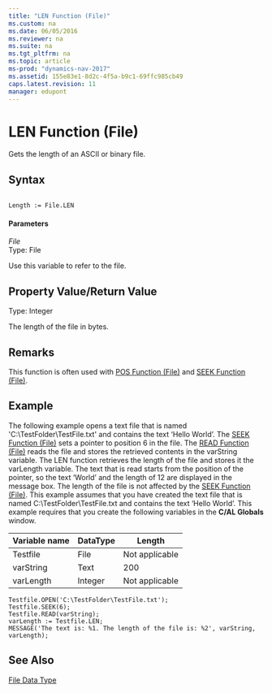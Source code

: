 ```yaml
---
title: "LEN Function (File)"
ms.custom: na
ms.date: 06/05/2016
ms.reviewer: na
ms.suite: na
ms.tgt_pltfrm: na
ms.topic: article
ms-prod: "dynamics-nav-2017"
ms.assetid: 155e83e1-8d2c-4f5a-b9c1-69ffc985cb49
caps.latest.revision: 11
manager: edupont
---
```

# LEN Function (File)
Gets the length of an ASCII or binary file.  
  
## Syntax  
  
```  
  
Length := File.LEN  
```  
  
#### Parameters  
 *File*  
 Type: File  
  
 Use this variable to refer to the file.  
  
## Property Value/Return Value  
 Type: Integer  
  
 The length of the file in bytes.  
  
## Remarks  
 This function is often used with [POS Function \(File\)](POS-Function--File-.md) and [SEEK Function \(File\)](SEEK-Function--File-.md).  
  
## Example  
 The following example opens a text file that is named 'C:\\TestFolder\\TestFile.txt' and contains the text ‘Hello World’. The [SEEK Function \(File\)](SEEK-Function--File-.md) sets a pointer to position 6 in the file. The [READ Function \(File\)](READ-Function--File-.md) reads the file and stores the retrieved contents in the varString variable. The LEN function retrieves the length of the file and stores it the varLength variable. The text that is read starts from the position of the pointer, so the text ‘World’ and the length of 12 are displayed in the message box. The length of the file is not affected by the [SEEK Function \(File\)](SEEK-Function--File-.md). This example assumes that you have created the text file that is named C:\\TestFolder\\TestFile.txt and contains the text ‘Hello World’. This example requires that you create the following variables in the **C\/AL Globals** window.  
  
|Variable name|DataType|Length|  
|-------------------|--------------|------------|  
|Testfile|File|Not applicable|  
|varString|Text|200|  
|varLength|Integer|Not applicable|  
  
```  
Testfile.OPEN('C:\TestFolder\TestFile.txt');  
Testfile.SEEK(6);  
Testfile.READ(varString);  
varLength := Testfile.LEN;  
MESSAGE('The text is: %1. The length of the file is: %2', varString, varLength);  
```  
  
## See Also  
 [File Data Type](File-Data-Type.md)